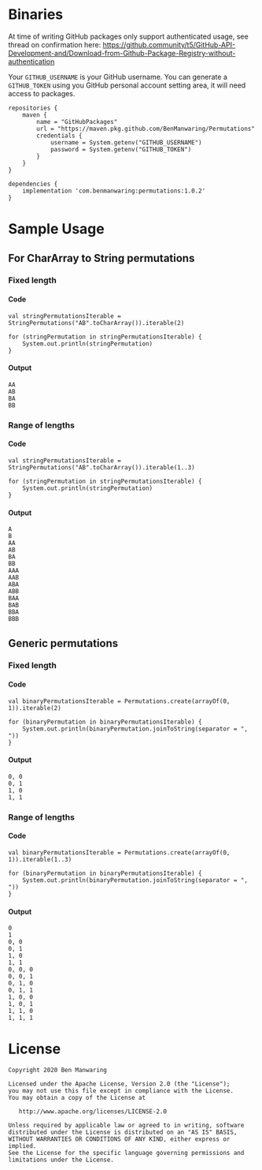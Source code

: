 # Binaries
At time of writing GitHub packages only support authenticated usage, see thread on confirmation here:
https://github.community/t5/GitHub-API-Development-and/Download-from-Github-Package-Registry-without-authentication

Your `GITHUB_USERNAME` is your GitHub username.
You can generate a `GITHUB_TOKEN` using you GitHub personal account setting area, it will need access to packages.

```
repositories {
    maven {
        name = "GitHubPackages"
        url = "https://maven.pkg.github.com/BenManwaring/Permutations"
        credentials {
            username = System.getenv("GITHUB_USERNAME")
            password = System.getenv("GITHUB_TOKEN")
        }
    }
}

dependencies {
    implementation 'com.benmanwaring:permutations:1.0.2'
}
```
# Sample Usage
## For CharArray to String permutations
### Fixed length
#### Code
```
val stringPermutationsIterable = StringPermutations("AB".toCharArray()).iterable(2)

for (stringPermutation in stringPermutationsIterable) {
    System.out.println(stringPermutation)
}
```
#### Output
```
AA
AB
BA
BB
```
### Range of lengths
#### Code
```
val stringPermutationsIterable = StringPermutations("AB".toCharArray()).iterable(1..3)

for (stringPermutation in stringPermutationsIterable) {
    System.out.println(stringPermutation)
}
```
#### Output
```
A
B
AA
AB
BA
BB
AAA
AAB
ABA
ABB
BAA
BAB
BBA
BBB
```
## Generic permutations
### Fixed length
#### Code
```
val binaryPermutationsIterable = Permutations.create(arrayOf(0, 1)).iterable(2)

for (binaryPermutation in binaryPermutationsIterable) {
    System.out.println(binaryPermutation.joinToString(separator = ", "))
}
```
#### Output
```
0, 0
0, 1
1, 0
1, 1
```
### Range of lengths
#### Code
```
val binaryPermutationsIterable = Permutations.create(arrayOf(0, 1)).iterable(1..3)

for (binaryPermutation in binaryPermutationsIterable) {
    System.out.println(binaryPermutation.joinToString(separator = ", "))
}
```
#### Output
```
0
1
0, 0
0, 1
1, 0
1, 1
0, 0, 0
0, 0, 1
0, 1, 0
0, 1, 1
1, 0, 0
1, 0, 1
1, 1, 0
1, 1, 1
```
# License

    Copyright 2020 Ben Manwaring

    Licensed under the Apache License, Version 2.0 (the "License");
    you may not use this file except in compliance with the License.
    You may obtain a copy of the License at

       http://www.apache.org/licenses/LICENSE-2.0

    Unless required by applicable law or agreed to in writing, software
    distributed under the License is distributed on an "AS IS" BASIS,
    WITHOUT WARRANTIES OR CONDITIONS OF ANY KIND, either express or implied.
    See the License for the specific language governing permissions and
    limitations under the License.
